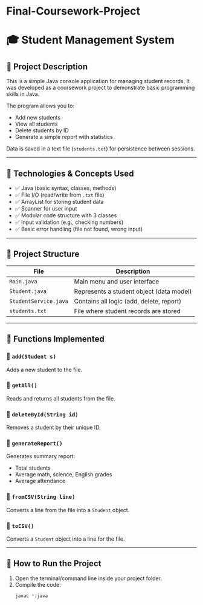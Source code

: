 # Final-Coursework-Project
# 🎓 Student Management System

## 📌 Project Description

This is a simple Java console application for managing student records. It was developed as a coursework project to demonstrate basic programming skills in Java.

The program allows you to:
- Add new students
- View all students
- Delete students by ID
- Generate a simple report with statistics

Data is saved in a text file (`students.txt`) for persistence between sessions.

---

## 🧠 Technologies & Concepts Used

- ✅ Java (basic syntax, classes, methods)
- ✅ File I/O (read/write from `.txt` file)
- ✅ ArrayList for storing student data
- ✅ Scanner for user input
- ✅ Modular code structure with 3 classes
- ✅ Input validation (e.g., checking numbers)
- ✅ Basic error handling (file not found, wrong input)

---

## 🧱 Project Structure

| File               | Description                                 |
|--------------------|---------------------------------------------|
| `Main.java`        | Main menu and user interface                |
| `Student.java`     | Represents a student object (data model)    |
| `StudentService.java` | Contains all logic (add, delete, report) |
| `students.txt`     | File where student records are stored       |

---

## 🧾 Functions Implemented

### 🔹 `add(Student s)`
Adds a new student to the file.

### 🔹 `getAll()`
Reads and returns all students from the file.

### 🔹 `deleteById(String id)`
Removes a student by their unique ID.

### 🔹 `generateReport()`
Generates summary report:
- Total students
- Average math, science, English grades
- Average attendance

### 🔹 `fromCSV(String line)`
Converts a line from the file into a `Student` object.

### 🔹 `toCSV()`
Converts a `Student` object into a line for the file.

---

## 🚀 How to Run the Project

1. Open the terminal/command line inside your project folder.
2. Compile the code:
   ```bash
   javac *.java
